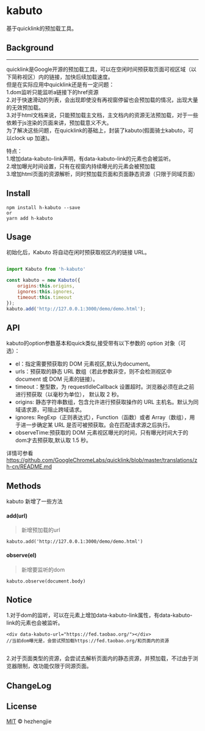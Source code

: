 # kabuto  

基于quicklink的预加载工具。  

## Background
---------
quicklink是Google开源的预加载工具，可以在空闲时间预获取页面可视区域（以下简称视区）内的链接，加快后续加载速度。  
但是在实际应用中quicklink还是有一定问题：  
1.dom监听只能监听a链接下的href资源  
2.对于快速滑动的列表，会出现即使没有再视窗停留也会预加载的情况，出现大量的无效预加载。   
3.对于html文档来说，只能预加载主文档，主文档内的资源无法预加载，对于一些依赖于js渲染的页面来讲，预加载意义不大。  
为了解决这些问题，在quicklink的基础上，封装了kabuto(假面骑士kabuto，可以clock up 加速)。

特点：  
1.增加data-kabuto-link声明，有data-kabuto-link的元素也会被监听。  
2.增加曝光时间设置，只有在视窗内持续曝光的元素会被预加载  
3.增加html页面的资源解析，同时预加载页面和页面静态资源（只限于同域页面）

## Install
```
npm install h-kabuto --save 
or 
yarn add h-kabuto

```

## Usage

初始化后，Kabuto 将自动在闲时预获取视区内的链接 URL。

```javascript 

import Kabuto from 'h-kabuto'

const kabuto = new Kabuto({
    origins:this.origins,
    ignores:this.ignores,
    timeout:this.timeout
});
kabuto.add('http://127.0.0.1:3000/demo/demo.html');
```

## API
kabuto的option参数基本和quick类似,接受带有以下参数的 option 对象（可选）：
* el：指定需要预获取的 DOM 元素视区,默认为document。
* urls：预获取的静态 URL 数组（若此参数非空，则不会检测视区中 document 或 DOM 元素的链接）。
* timeout：整型数，为 requestIdleCallback 设置超时。浏览器必须在此之前进行预获取（以毫秒为单位）， 默认取 2 秒。
* origins: 静态字符串数组，包含允许进行预获取操作的 URL 主机名。默认为同域请求源，可阻止跨域请求。
* ignores: RegExp（正则表达式），Function（函数）或者 Array（数组），用于进一步确定某 URL 是否可被预获取。会在匹配请求源之后执行。
* observeTime:预获取的 DOM 元素视区曝光的时间，只有曝光时间大于的dom才去预获取,默认取 1.5 秒。

详情可参看 https://github.com/GoogleChromeLabs/quicklink/blob/master/translations/zh-cn/README.md

## Methods

kabuto 新增了一些方法

#### add(url)
> 新增预加载的url
```
kabuto.add('http://127.0.0.1:3000/demo/demo.html')
```

#### observe(el) 

> 新增要监听的dom
```
kabuto.observe(document.body)

```

## Notice 

1.对于dom的监听，可以在元素上增加data-kabuto-link属性，有data-kabuto-link的元素也会被监听。  
```
<div data-kabuto-url="https://fed.taobao.org/"></div>
//当前dom曝光是，会尝试预加载https://fed.taobao.org/和页面内的资源
    
``` 
2.对于页面类型的资源，会尝试去解析页面内的静态资源，并预加载，不过由于浏览器限制，改功能仅限于同源页面。

## ChangeLog



## License
[MIT](https://github.com/hezhengjie/kabuto/blob/master/LICENSE) © hezhengjie




